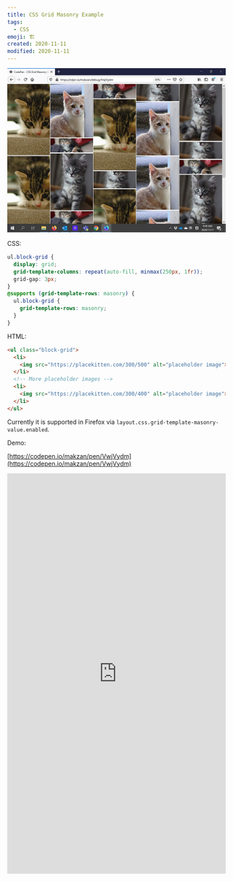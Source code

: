 ```yaml
---
title: CSS Grid Masonry Example
tags:
  - CSS
emoji: 🏗
created: 2020-11-11
modified: 2020-11-11
---
```


![Masonry layout preview in Firefox](../images/masonry-firefox.jpg)


CSS:

```css
ul.block-grid {
  display: grid;
  grid-template-columns: repeat(auto-fill, minmax(250px, 1fr));    
  grid-gap: 3px;
}
@supports (grid-template-rows: masonry) {
  ul.block-grid {
    grid-template-rows: masonry;
  }  
}
```

HTML:

```html
<ul class="block-grid">
  <li>
    <img src="https://placekitten.com/300/500" alt="placeholder image">
  </li>
  <!-- More placeholder images -->
  <li>
    <img src="https://placekitten.com/300/400" alt="placeholder image">
  </li>
</ul>
```

Currently it is supported in Firefox via `layout.css.grid-template-masonry-value.enabled`.


Demo:

[https://codepen.io/makzan/pen/VwjVydm](https://codepen.io/makzan/pen/VwjVydm)

<iframe height="922" style="width: 100%;" scrolling="no" title="CSS Grid Masonry layout example" src="https://codepen.io/makzan/embed/VwjVydm?height=922&theme-id=light&default-tab=result" frameborder="no" loading="lazy" allowtransparency="true" allowfullscreen="true">
  See the Pen <a href='https://codepen.io/makzan/pen/VwjVydm'>CSS Grid Masonry layout example</a> by Thomas Seng Hin Mak
  (<a href='https://codepen.io/makzan'>@makzan</a>) on <a href='https://codepen.io'>CodePen</a>.
</iframe>